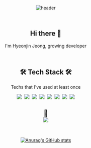 <div align="center">

![header](https://capsule-render.vercel.app/api?type=rect&color=845ef7&height=200&section=header&text=Hyeonjin%20Jeong&fontSize=40&fontColor=f3f0ff)

<br>

<h2>Hi there 👋</h2>

<p>I'm Hyeonjin Jeong, growing developer</p>

<br>

<h2>🛠 Tech Stack 🛠</h2>

<p>Techs that I've used at least once</p>

<p>
  <img src="https://img.shields.io/badge/JavaScript-F7DF1E?style=flat-square&logo=JavaScript&logoColor=white"/></a>&nbsp
  <img src="https://img.shields.io/badge/React-61DAFB?style=flat-square&logo=React&logoColor=white"/></a>&nbsp
  <img src="https://img.shields.io/badge/React_native-66d9e8?style=flat-square&logo=React&logoColor=white"/></a>&nbsp
  <img src="https://img.shields.io/badge/Python-3776AB?style=flat-square&logo=Python&logoColor=white"/></a>&nbsp
  <img src="https://img.shields.io/badge/Java-007396?style=flat-square&logo=Java&logoColor=white"/></a>&nbsp
  <img src="https://img.shields.io/badge/Oracle-F80000?style=flat-square&logo=Oracle&logoColor=white"/>&nbsp
  <img src="https://img.shields.io/badge/Figma-F24E1E?style=flat-square&logo=Figma&logoColor=white"/>&nbsp
  <img src="https://img.shields.io/badge/XD-FF61F6?style=flat-square&logo=AdobeXD&logoColor=white"/>
</p>

<h2>💬
<br>
<a href="mailto:bangawork7@gmail.com" ><img src="https://img.shields.io/badge/Gmail-EA4335?style=flat-square&logo=gmail&logoColor=white"/></a>
</h2>

<br>

[![Anurag's GitHub stats](https://github-readme-stats.vercel.app/api?username=nOeulll)](https://github.com/anuraghazra/github-readme-stats)
</div>
